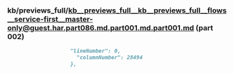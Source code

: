 ### kb/previews_full/kb__previews_full__kb__previews_full__flows__service-first__master-only@guest.har.part086.md.part001.md.part001.md (part 002)

```md
                    "lineNumber": 0,
                      "columnNumber": 28494
                    },
                    
```

```
